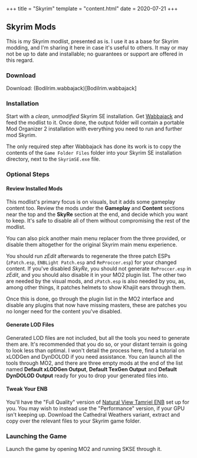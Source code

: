 +++
title = "Skyrim"
template = "content.html"
date = 2020-07-21
+++

## Skyrim Mods

This is my Skyrim modlist, presented as is. I use it as a base for Skyrim modding, and I'm sharing
it here in case it's useful to others. It may or may not be up to date and installable; no
guarantees or support are offered in this regard.

### Download

Download: (Bodilrim.wabbajack)[Bodilrim.wabbajack]

### Installation

Start with a _clean, unmodified_ Skyrim SE installation. Get [Wabbajack](https://www.wabbajack.org/)
and feed the modlist to it. Once done, the output folder will contain a portable Mod Organizer 2
installation with everything you need to run and further mod Skyrim.

The only required step after Wabbajack has done its work is to copy the contents of the
`Game Folder Files` folder into your Skyrim SE installation directory, next to the `SkyrimSE.exe`
file.

### Optional Steps

#### Review Installed Mods

This modlist's primary focus is on visuals, but it adds some gameplay content too. Review the mods
under the **Gameplay** and **Content** sections near the top and the **SkyRe** section at the end,
and decide which you want to keep. It's safe to disable all of them without compromising the rest of
the modlist.

You can also pick another main menu replacer from the three provided, or disable them altogether for
the original Skyrim main menu experience.

You should run _zEdit_ afterwards to regenerate the three patch ESPs (`zPatch.esp`,
`ENBLight Patch.esp` and `ReProccer.esp`) for your changed content. If you've disabled _SkyRe_, you
should not generate `ReProccer.esp` in _zEdit_, and you should also disable it in your MO2 plugin
list. The other two are needed by the visual mods, and `zPatch.esp` is also needed by you, as, among
other things, it patches helmets to show Khajiit ears through them.

Once this is done, go through the plugin list in the MO2 interface and disable any plugins that now
have missing masters, these are patches you no longer need for the content you've disabled.

#### Generate LOD Files

Generated LOD files are not included, but all the tools you need to generate them are. It's
recommended that you do so, or your distant terrain is going to look less than optimal. I won't
detail the process here, find a tutorial on xLODGen and DynDOLOD if you need assistance. You can
launch all the tools through MO2, and there are three empty mods at the end of the list named
**Default xLODGen Output**, **Default TexGen Output** and **Default DynDOLOD Output** ready for you
to drop your generated files into.

#### Tweak Your ENB

You'll have the "Full Quality" version of
[Natural View Tamriel ENB](https://www.nexusmods.com/skyrimspecialedition/mods/11203) set up for
you. You may wish to instead use the "Performance" version, if your GPU isn't keeping up. Download
the Cathedral Weathers variant, extract and copy over the relevant files to your Skyrim game folder.

### Launching the Game

Launch the game by opening MO2 and running SKSE through it.
